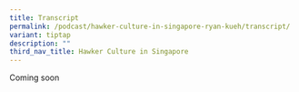 ```yaml
---
title: Transcript
permalink: /podcast/hawker-culture-in-singapore-ryan-kueh/transcript/
variant: tiptap
description: ""
third_nav_title: Hawker Culture in Singapore
---
```

<p>Coming soon</p>